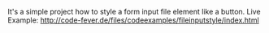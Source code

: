 It's a simple project how to style a form input file element like a button.
Live Example: http://code-fever.de/files/codeexamples/fileinputstyle/index.html

